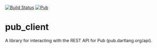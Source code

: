[![Build Status](https://travis-ci.org/jimsimon/pub_client.svg?branch=master)](https://travis-ci.org/jimsimon/pub_client)
[![Pub](https://img.shields.io/pub/v/pub_client.svg)]()

# pub_client
A library for interacting with the REST API for Pub (pub.dartlang.org/api).
